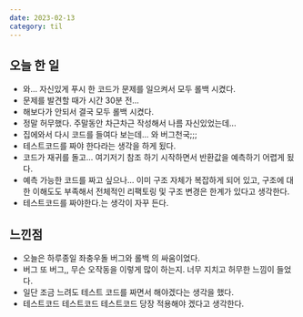 ```yaml
---
date: 2023-02-13
category: til
---
```


## 오늘 한 일

- 와... 자신있게 푸시 한 코드가 문제를 일으켜서 모두 롤백 시켰다.
- 문제를 발견할 때가 시간 30분 전...
- 해보다가 안되서 결국 모두 롤백 시켰다.
- 정말 허무했다. 주말동안 차근차근 작성해서 나름 자신있었는데...
- 집에와서 다시 코드를 들여다 보는데... 와 버그천국;;;
- 테스트코드를 짜야 한다라는 생각을 하게 됬다.
- 코드가 재귀를 돌고... 여기저기 참조 하기 시작하면서 반환값을 예측하기 어렵게 됬다.
- 예측 가능한 코드를 짜고 싶으나... 이미 구조 자체가 복잡하게 되어 있고, 구조에 대한 이해도도 부족해서 전체적인 리팩토링 및 구조 변경은 한계가 있다고 생각한다.
- 테스트코드를 짜야한다.는 생각이 자꾸 든다.

## 느낀점

- 오늘은 하루종일 좌충우돌 버그와 롤백 의 싸움이었다.
- 버그 또 버그,, 무슨 오작동을 이렇게 많이 하는지. 너무 지치고 허무한 느낌이 들었다.
- 일단 조금 느려도 테스트 코드를 짜면서 해야겠다는 생각을 했다.
- 테스트코드 테스트코드 테스트코드 당장 적용해야 겠다고 생각한다.
